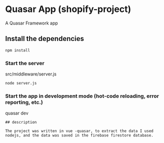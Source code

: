 # Quasar App (shopify-project)

A Quasar Framework app

## Install the dependencies
```bash
npm install
```
###  Start the server 

src/middleware/server.js
```bash
node server.js
```
### Start the app in development mode (hot-code reloading, error reporting, etc.)

quasar dev
```
## description

The project was written in vue -quasar, to extract the data I used nodejs, and the data was saved in the firebase firestore database.

